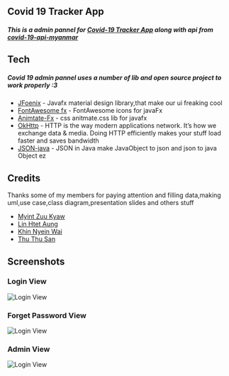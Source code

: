 ## Covid 19 Tracker App

##### This is a admin pannel for [Covid-19 Tracker App](https://electron.atom.io) along with api from [covid-19-api-myanmar](https://electron.atom.io)

## Tech

##### Covid 19 admin pannel uses a number of lib and open source project to work properly :3

- [JFoenix](http://www.jfoenix.com/) - Javafx material design library,that make our ui freaking cool
- [FontAwesome fx](https://github.com/Jerady/fontawesomefx-glyphsbrowser) - FontAwesome icons for javaFx
- [Animtate-Fx](https://github.com/Typhon0/AnimateFX) - css anitmate.css lib for javafx
- [OkHttp](https://square.github.io/okhttp/) - HTTP is the way modern applications network. It’s how we exchange data & media. Doing HTTP efficiently makes your stuff load faster and saves bandwidth
- [JSON-java](https://github.com/stleary/JSON-java) - JSON in Java make JavaObject to json and json to java Object ez

## Credits

Thanks some of my members for paying attention and filling data,making uml,use case,class diagram,presentation slides and others stuff

- [Myint Zuu Kyaw]()
- [Lin Htet Aung]()
- [Khin Nyein Wai]()
- [Thu Thu San]()

## Screenshots

### Login View

![Login View](https://github.com/mohamadealiyes/covid19adminjava/blob/master/src/views/Images/loginView.png)

### Forget Password View

![Login View](https://github.com/mohamadealiyes/covid19adminjava/blob/master/src/views/Images/forgetView.png)

### Admin View

![Login View](https://github.com/mohamadealiyes/covid19adminjava/blob/master/src/views/Images/AdminView.png)
